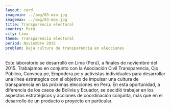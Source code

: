 ```yaml
---
layout: card
imagemin: ../img/03-min.jpg
imagemax: ../img/03-max.jpg
title: Transparencia electoral
country: Perú
city: Lima
theme: Transparencia electoral
period: Noviembre 2015
problem: Baja cultura de transparencia en elecciones
---
```


Este laboratorio se desarrolló en Lima (Perú), a finales de noviembre del 2015. Trabajamos en conjunto con la Asociación Civil Transparencia, Ojo Público, Convoca.pe, Empodera.pe y activistas individuales para desarrollar una línea estrategica con el objetivo de impulsar una cultura de transparencia en las próximas elecciones en Perú. En esta oportunidad, a diferencia de los casos de Bolivia y Ecuador, se decidió trabajar en los aspectos estratégicos y acciones de coordinación conjunta, más que en el desarrollo de un producto o proyecto en particular.
